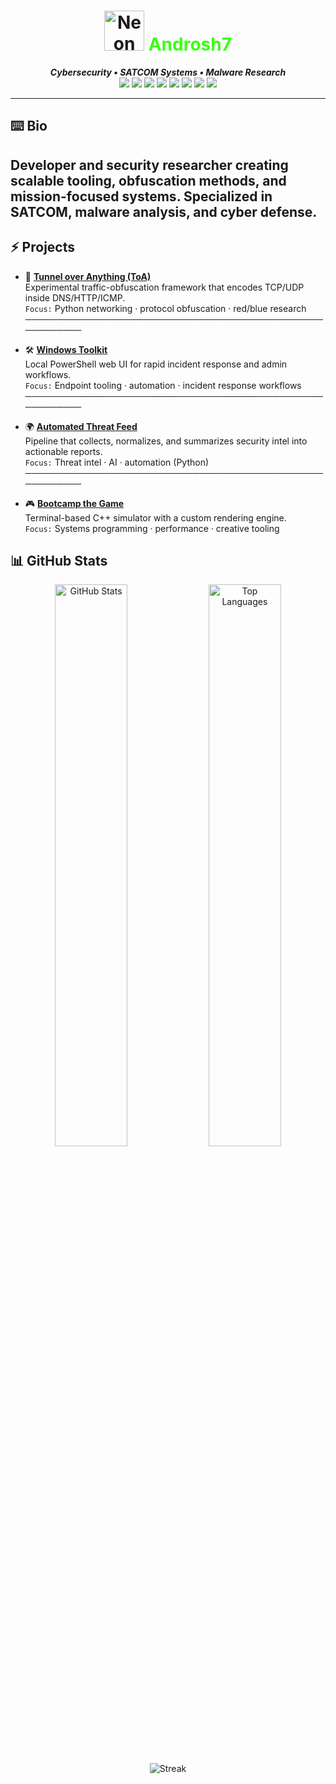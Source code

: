 <!-- Hacker Aesthetic Profile README -->

<h1 align="center">
  <img src="https://androsh7.com/static/rotating_globe.svg" width="64" alt="Neon Rotating Globe" />
  <span style="color:#39ff14;">Androsh7</span>
</h1>

<p align="center">
  <b><i>Cybersecurity • SATCOM Systems • Malware Research</i></b><br>
  
  <!-- Core environment -->
  <img src="https://img.shields.io/badge/OS-Linux-39ff14?logo=linux&logoColor=white" />
  <img src="https://img.shields.io/badge/Editor-Neovim-39ff14?logo=neovim&logoColor=white" />
  <img src="https://img.shields.io/badge/Infra-Docker-0db7ed?logo=docker&logoColor=white" />
  
  <!-- Languages -->
  <img src="https://img.shields.io/badge/Code-Python-3776AB?logo=python&logoColor=white" />
  <img src="https://img.shields.io/badge/Code-C++-00599C?logo=cplusplus&logoColor=white" />
  <img src="https://img.shields.io/badge/Code-C%23-239120?logo=csharp&logoColor=white" />
  <img src="https://img.shields.io/badge/Code-Bash-4EAA25?logo=gnubash&logoColor=white" />
  <img src="https://img.shields.io/badge/Code-PowerShell-5391FE?logo=powershell&logoColor=white" />
</p>

---

## ⌨️ Bio

Developer and security researcher creating scalable tooling, obfuscation methods, and mission-focused systems. Specialized in SATCOM, malware analysis, and cyber defense.
---

## ⚡ Projects

- 🔗 **[Tunnel over Anything (ToA)](https://github.com/androsh7/tunnel_over_anything)**  
  Experimental traffic-obfuscation framework that encodes TCP/UDP inside DNS/HTTP/ICMP.  
  `Focus:` Python networking · protocol obfuscation · red/blue research  
  ─────────────────────────────────────────────────────────

- 🛠️ **[Windows Toolkit](https://github.com/androsh7/windows_toolkit)**  
  Local PowerShell web UI for rapid incident response and admin workflows.  
  `Focus:` Endpoint tooling · automation · incident response workflows  
  ─────────────────────────────────────────────────────────

- 🌍 **[Automated Threat Feed](https://github.com/androsh7/threat_feed)**  
  Pipeline that collects, normalizes, and summarizes security intel into actionable reports.  
  `Focus:` Threat intel · AI · automation (Python)  
  ─────────────────────────────────────────────────────────

- 🎮 **[Bootcamp the Game](https://github.com/androsh7/bootcamp_the_game)**  
  Terminal-based C++ simulator with a custom rendering engine.  
  `Focus:` Systems programming · performance · creative tooling

## 📊 GitHub Stats

<p align="center">
  <img src="https://github-readme-stats.vercel.app/api?username=androsh7&show_icons=true&theme=radical&title_color=39ff14&text_color=00ff00&icon_color=39ff14&bg_color=0d1117" width="48%" alt="GitHub Stats" />
  <img src="https://github-readme-stats.vercel.app/api/top-langs/?username=androsh7&layout=compact&theme=radical&title_color=39ff14&text_color=00ff00&bg_color=0d1117" width="48%" alt="Top Languages" />
</p>

<p align="center">
  <img src="https://github-readme-streak-stats.herokuapp.com?user=androsh7&theme=radical&ring=39ff14&fire=39ff14&background=0d1117" alt="Streak" />
</p>
